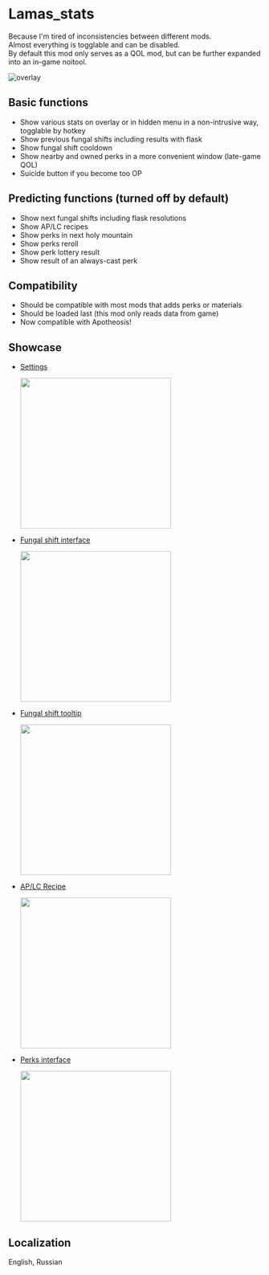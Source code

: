 # Lamas_stats
Because I'm tired of inconsistencies between different mods.  
Almost everything is togglable and can be disabled.  
By default this mod only serves as a QOL mod, but can be further expanded into an in-game noitool.  
  
![overlay](https://github.com/xaxnas/lamas_stats/blob/main/showcase/overlay.png)
## Basic functions
* Show various stats on overlay or in hidden menu in a non-intrusive way, togglable by hotkey
* Show previous fungal shifts including results with flask
* Show fungal shift cooldown
* Show nearby and owned perks in a more convenient window (late-game QOL)
* Suicide button if you become too OP
## Predicting functions (turned off by default)
* Show next fungal shifts including flask resolutions
* Show AP/LC recipes
* Show perks in next holy mountain
* Show perks reroll
* Show perk lottery result
* Show result of an always-cast perk
## Compatibility
* Should be compatible with most mods that adds perks or materials
* Should be loaded last (this mod only reads data from game)
* Now compatible with Apotheosis!

## Showcase
* [Settings](https://github.com/xaxnas/lamas_stats/blob/main/showcase/settings.png)

  <img src="https://github.com/xaxnas/lamas_stats/blob/main/showcase/settings.png" width="300" />
* [Fungal shift interface](https://github.com/xaxnas/lamas_stats/blob/main/showcase/fungal.png)

  <img src="https://github.com/xaxnas/lamas_stats/blob/main/showcase/fungal.png" width="300" />
* [Fungal shift tooltip](https://github.com/xaxnas/lamas_stats/blob/main/showcase/fungal_tooltip.png)

  <img src="https://github.com/xaxnas/lamas_stats/blob/main/showcase/fungal_tooltip.png" width="300" />
* [AP/LC Recipe](https://github.com/xaxnas/lamas_stats/blob/main/showcase/APLC.png)

  <img src="https://github.com/xaxnas/lamas_stats/blob/main/showcase/APLC.png" width="300" />
* [Perks interface](https://github.com/xaxnas/lamas_stats/blob/main/showcase/perks.png)
  
  <img src="https://github.com/xaxnas/lamas_stats/blob/main/showcase/perks.png" width="300" />


## Localization
English, Russian
